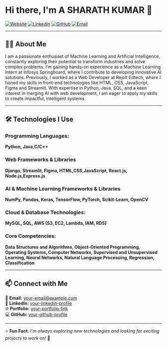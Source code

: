 
# Hi there, I'm A SHARATH KUMAR 👋

[![Website](https://img.shields.io/badge/Website-Visit-blue)]([your-portfolio-link](https://sharath353.github.io/Portfolio/))
[![LinkedIn](https://img.shields.io/badge/LinkedIn-Connect-blue)]([your-linkedin-link](https://www.linkedin.com/in/sharathkumara/))
[![GitHub](https://img.shields.io/badge/GitHub-Follow-black)]([your-github-link](https://github.com/SHARATH353))
[![Email](https://img.shields.io/badge/Email-Contact-red)](mailto:asharathkumar0305@gmail.com)

---

## 🧑‍💻 About Me  

I am a passionate enthusiast of Machine Learning and Artificial Intelligence, constantly exploring their potential to transform industries and solve complex problems. I’m gaining hands-on experience as a Machine Learning Intern at Infosys Springboard, where I contribute to developing innovative AI solutions. Previously, I worked as a Web Developer at Rejolt Edtech, where I honed my skills in front-end technologies like HTML, CSS, JavaScript, Figma and Streamlit. With expertise in Python, Java, SQL, and a keen interest in merging AI with web development, I am eager to apply my skills to create impactful, intelligent systems.

---

## 🛠️ Technologies I Use  

### **Programming Languages:**  
**Python, Java,C/C++** 

### **Web Frameworks & Libraries**  
**Django, Streamlit, Figma, HTML,CSS,JavaScript, React.js, Node.js,Express.js** 

### **AI & Machine Learning Frameworks & Libraries**  
**NumPy, Pandas, Keras, TensorFlow, PyTorch, Scikit-Learn, OpenCV**  

### **Cloud & Database Technologies:**  
**MySQL, SQL, AWS (S3, EC2, Lambda, IAM, RDS)**  

### **Core Competencies:**  
**Data Structures and Algorithms, Object-Oriented Programming, Operating Systems, Computer Networks,
Supervised and Unsupervised Learning, Neural Networks, Natural Language Processing, Regression, Classification**  

---

## 📫 Connect with Me  

📧 **Email:** [your-email@example.com](mailto:your-email@example.com)  
🔗 **LinkedIn:** [your-linkedin-profile](your-linkedin-link)  
🌐 **Portfolio:** [your-portfolio-link](your-portfolio-link)  
💻 **GitHub:** [your-github-profile](your-github-link)  

---

⭐ **Fun Fact:** *I'm always exploring new technologies and looking for exciting projects to work on!* 🚀  
